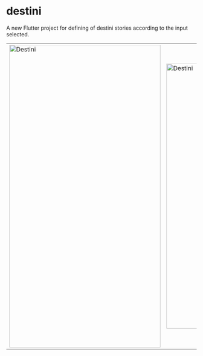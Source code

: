 # destini

A new Flutter project for defining of destini stories according to the input selected.


<table>
<tr>
    <td><img src="https://user-images.githubusercontent.com/54237095/175820371-8114ff14-a702-408d-aba3-d15d13c0c361.png" alt="Destini" width="400" height="800"/></td>
<td><img src="https://user-images.githubusercontent.com/54237095/175820363-606c81cb-1f79-40eb-8814-723dd48383c0.png" alt="Destini" width="400" height="700"/></td>
 </tr>
  </table> 

